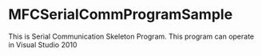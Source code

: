 MFCSerialCommProgramSample
==========================

This is Serial Communication Skeleton Program. 
This program can operate in Visual Studio 2010
